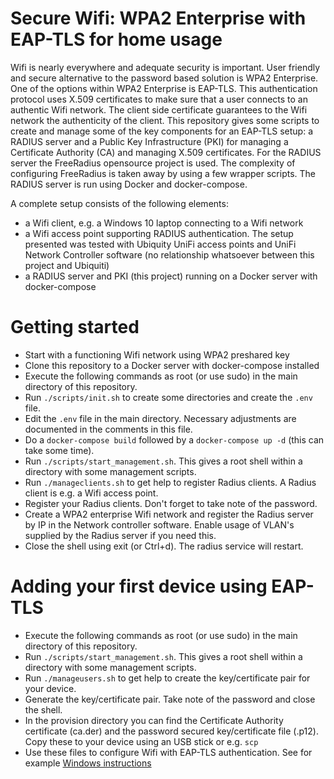 # Secure Wifi: WPA2 Enterprise with EAP-TLS for home usage
Wifi is nearly everywhere and adequate security is important. User friendly and secure alternative to the password based solution is WPA2 Enterprise. One of the options within WPA2 Enterprise is EAP-TLS. This authentication protocol uses X.509 certificates to make sure that a user connects to an authentic Wifi network. The client side certificate guarantees to the Wifi network the authenticity of the client. This repository gives some scripts to create and manage some of the key components for an EAP-TLS setup: a RADIUS server and a Public Key Infrastructure (PKI) for managing a Certificate Authority (CA) and managing X.509 certificates. For the RADIUS server the FreeRadius opensource project is used. The complexity of configuring FreeRadius is taken away by using a few wrapper scripts. The RADIUS server is run using Docker and docker-compose.

A complete setup consists of the following elements:
- a Wifi client, e.g. a Windows 10 laptop connecting to a Wifi network
- a Wifi access point supporting RADIUS authentication. The setup presented was tested with Ubiquity UniFi access points and UniFi Network Controller software (no relationship whatsoever between this project and Ubiquiti)
- a RADIUS server and PKI (this project) running on a Docker server with docker-compose

# Getting started
- Start with a functioning Wifi network using WPA2 preshared key
- Clone this repository to a Docker server with docker-compose installed
- Execute the following commands as root (or use sudo) in the main directory of this repository.
- Run `./scripts/init.sh` to create some directories and create the `.env` file.
- Edit the `.env` file in the main directory. Necessary adjustments are documented in the comments in this file.
- Do a `docker-compose build` followed by a `docker-compose up -d` (this can take some time).
- Run `./scripts/start_management.sh`. This gives a root shell within a directory with some management scripts.
- Run `./manageclients.sh` to get help to register Radius clients. A Radius client is e.g. a Wifi access point.
- Register your Radius clients. Don't forget to take note of the password.
- Create a WPA2 enterprise Wifi network and register the Radius server by IP in the Network controller software. Enable usage of VLAN's supplied by the Radius server if you need this.
- Close the shell using exit (or Ctrl+d).  The radius service will restart.

# Adding your first device using EAP-TLS 
- Execute the following commands as root (or use sudo) in the main directory of this repository.
- Run `./scripts/start_management.sh`. This gives a root shell within a directory with some management scripts.
- Run `./manageusers.sh` to get help to create the key/certificate pair for your device.
- Generate the key/certificate pair. Take note of the password and close the shell.
- In the provision directory you can find the Certificate Authority certificate (ca.der) and the password secured key/certificate file (<name>.p12). Copy these to your device using an USB stick or e.g. `scp`
- Use these files to configure Wifi with EAP-TLS authentication. See for example [Windows instructions](docs/windows.md)
